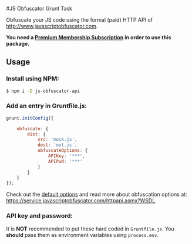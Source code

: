 #JS Obfuscator Grunt Task

Obfuscate your JS code using the formal (paid) HTTP API of <http://www.javascriptobfuscator.com>.

**You need a [Premium Membership Subscription](http://www.javascriptobfuscator.com/premium-membership.aspx) in order to use this package.**
## Usage
### Install using NPM:
```bash
$ npm i -D js-obfuscator-api
```

### Add an entry in Gruntfile.js:
```js
grunt.initConfig({

    obfuscate: {
        dist: {
            src: 'mock.js',
            dest: 'out.js',
            obfuscateOptions: {
                APIKey: '***',
                APIPwd: '***'
            }
        }
    }
});
```

Check out the [default options](../lic/defaults.js) and 
read more about obfuscation options at: <https://service.javascriptobfuscator.com/httpapi.asmx?WSDL>.

### API key and password:
It is **NOT** recommended to put these hard coded in `Gruntfile.js`. You **should** pass them as environment variables using `process.env`.